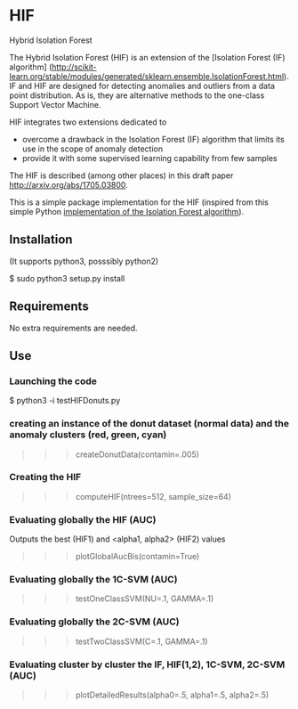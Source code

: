 # HIF
Hybrid Isolation Forest

The Hybrid Isolation Forest (HIF) is an extension of the [Isolation Forest (IF) algorithm] (http://scikit-learn.org/stable/modules/generated/sklearn.ensemble.IsolationForest.html). IF and HIF are designed for detecting anomalies and outliers from a data point distribution. As is, they are alternative methods to the one-class Support Vector Machine.

HIF integrates two extensions dedicated to
* overcome a drawback in the Isolation Forest (IF) algorithm  that limits its use in the scope of anomaly detection 
* provide it with some supervised learning capability from few samples

The HIF is described (among other places) in this draft paper <http://arxiv.org/abs/1705.03800>.  

This is a simple package implementation for the HIF (inspired from this simple Python [implementation of the Isolation Forest algorithm](https://github.com/mgckind/iso_forest)).   



## Installation
(It supports python3, posssibly python2)

$ sudo python3  setup.py install
 

## Requirements

No extra requirements are needed.

## Use


### Launching the code
$ python3 -i testHIFDonuts.py

### creating an instance of the donut dataset (normal data) and the anomaly clusters (red, green, cyan)
>>> createDonutData(contamin=.005)

### Creating the HIF
>>> computeHIF(ntrees=512, sample_size=64)

### Evaluating globally the HIF (AUC)
Outputs the best <alpha0> (HIF1) and <alpha1, alpha2> (HIF2) values
>>> plotGlobalAucBis(contamin=True)

### Evaluating globally the 1C-SVM (AUC)
>>> testOneClassSVM(NU=.1, GAMMA=.1)

### Evaluating globally the 2C-SVM (AUC)
>>> testTwoClassSVM(C=.1, GAMMA=.1)

### Evaluating cluster by cluster the IF, HIF(1,2), 1C-SVM, 2C-SVM (AUC)
>>> plotDetailedResults(alpha0=.5, alpha1=.5, alpha2=.5)
